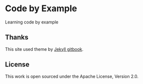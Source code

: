 # Code by Example 

Learning code by example

## Thanks

This site used theme by [Jekyll gitbook](https://github.com/sighingnow/jekyll-gitbook).

## License

This work is open sourced under the Apache License, Version 2.0.